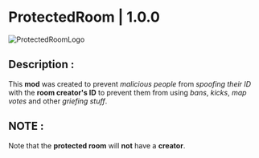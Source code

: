 # ProtectedRoom | 1.0.0

![ProtectedRoomLogo](https://github.com/user-attachments/assets/)

## Description :

This **mod** was created to prevent *malicious people* from *spoofing their ID* with the **room creator's ID** to prevent them from using *bans*, *kicks*, *map votes* and other *griefing stuff*.

## NOTE :

Note that the **protected room** will **not** have a **creator**.

